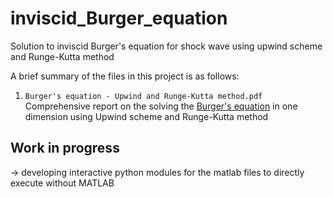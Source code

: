 # inviscid_Burger_equation
Solution to inviscid Burger's equation for shock wave using upwind scheme and Runge-Kutta method

A brief summary of the files in this project is as follows:

1. `Burger's equation - Upwind and Runge-Kutta method.pdf`
Comprehensive report on the solving the [Burger's equation](https://en.wikipedia.org/wiki/Burgers%27_equation) in one dimension using Upwind scheme and Runge-Kutta method

## Work in progress

-> developing interactive python modules for the matlab files to directly execute without MATLAB
